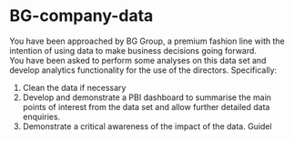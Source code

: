 # BG-company-data
You have been approached by BG Group, a premium fashion line with the intention of using data to make business decisions going forward.  
You have been asked to perform some analyses on this data 
set and develop analytics functionality for the use of the 
directors. Specifically:
1. Clean the data if necessary
2. Develop and demonstrate a PBI dashboard to 
summarise the main points of interest from the data 
set and allow further detailed data enquiries.
3. Demonstrate a critical awareness of the impact of the 
data.
Guidel
